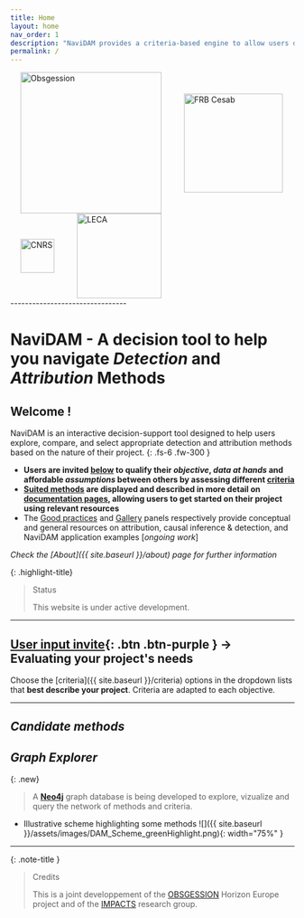 ```yaml
---
title: Home
layout: home
nav_order: 1
description: "NaviDAM provides a criteria-based engine to allow users describing their case-study properties and identify a set of suited attribution methods."
permalink: /
---
```


<!-- Logos -->
<div class="logo-row">
  <img src="{{ site.baseurl }}/assets/images/logos/Obsgession_text_logo.png" alt="Obsgession" style="width:250px; margin:0 18px; vertical-align:middle;">
  <img src="{{ site.baseurl }}/assets/images/logos/logo-FRB-Cesab-anglais_cropped.png" alt="FRB Cesab" style="width:175px; margin:0 18px; vertical-align:middle;">
  <img src="{{ site.baseurl }}/assets/images/logos/Logo_cnrs.png" alt="CNRS" style="width:60px; margin:0 18px; vertical-align:middle;">
  <img src="{{ site.baseurl }}/assets/images/logos/logo-leca.png" alt="LECA" style="width:150px; margin:0 18px; vertical-align:middle;">
</div>
--------------------------------



# **NaviDAM** - A decision tool to help you navigate *Detection* and *Attribution* Methods


## Welcome !

NaviDAM is an interactive decision-support tool designed to help users explore, compare, and select appropriate detection and attribution methods based on the nature of their project.
{: .fs-6 .fw-300 }


- **Users are invited [below](#user-input) to qualify their _objective_, _data at hands_ and affordable _assumptions_ between others by assessing different <a href="{{ site.baseurl }}/criteria" target="_blank" rel="noopener noreferrer">criteria</a>**
- **[Suited methods](#candidate-methods) are displayed and described in more detail on <a href="{{ site.baseurl }}/methods" target="_blank" rel="noopener noreferrer">documentation pages</a>, allowing users to get started on their project using relevant resources**
- The <a href="{{ site.baseurl }}/practices" target="_blank" rel="noopener noreferrer">Good practices</a> and <a href="{{ site.baseurl }}/gallery" target="_blank" rel="noopener noreferrer">Gallery</a> panels respectively provide conceptual and general resources on attribution, causal inference & detection, and NaviDAM application examples [*ongoing work*]

*Check the [About]({{ site.baseurl }}/about) page for further information*


{: .highlight-title}
> Status
> 
> This website is under active development.


--------------------------------
<a id="user-input"></a>
## [User input invite](#user-input){: .btn .btn-purple } <span style="font-size:1em;">&#8594;</span> Evaluating your project's needs

Choose the [criteria]({{ site.baseurl }}/criteria) options in the dropdown lists that **best describe your project**. Criteria are adapted to each objective.


<script type="module" src="assets/js/filter.js"></script>

<script id="site-baseurl" type="application/json">
  "{{ site.baseurl }}"
</script>

<script id="cat-dicts" type="application/json">
  {{ site.data.cat_dicts | jsonify }}
</script>

<script id="criteria-mapping" type="application/json">
  {{ site.data.criteria_mapping | jsonify }}
</script>

<script id="method-data" type="application/json">
  {{ site.data.method_assessments_clean | jsonify }}
</script>

<script id="objective-criteria-map" type="application/json">
  {{ site.data.objective_criteria_map | jsonify }}
</script>

<div id="criteria-filters"></div>


--------------------------------

<a id="suggested-methods"></a>
## *Candidate methods*

<div id="filtered-methods"></div>



## *Graph Explorer*

{: .new}
> A <a href="https://neo4j.com/docs/getting-started/graph-database/" target="_blank" rel="noopener noreferrer"><strong>Neo4j</strong></a> graph database is being developed to explore, vizualize and query the network of methods and criteria.

- Illustrative scheme highlighting some methods
![]({{ site.baseurl }}/assets/images/DAM_Scheme_greenHighlight.png){: width="75%" }


------------------------------------

{: .note-title }
> Credits
> 
> This is a joint developpement of the <a href="https://obsgession.eu/" target="_blank" rel="noopener noreferrer">OBSGESSION</a> Horizon Europe project and of the <a href="https://www.fondationbiodiversite.fr/en/the-frb-in-action/programs-and-projects/le-cesab/impacts/" target="_blank" rel="noopener noreferrer">IMPACTS</a> research group.



[Just the Docs]: https://just-the-docs.github.io/just-the-docs/
[GitHub Pages]: https://docs.github.com/en/pages
[Jekyll]: https://jekyllrb.com
[Bundler]: https://bundler.io/
[Markdown]: https://daringfireball.net/projects/markdown/
<!-- [**Neo4j**]: https://neo4j.com/docs/getting-started/graph-database/ -->
